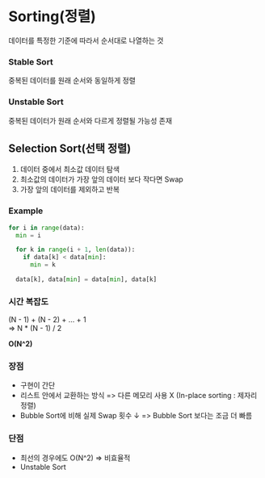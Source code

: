 # Sorting(정렬)
데이터를 특정한 기준에 따라서 순서대로 나열하는 것

### Stable Sort
중복된 데이터를 원래 순서와 동일하게 정렬
### Unstable Sort
중복된 데이터가 원래 순서와 다르게 정렬될 가능성 존재

## Selection Sort(선택 정렬)
1. 데이터 중에서 최소값 데이터 탐색
2. 최소값의 데이터가 가장 앞의 데이터 보다 작다면 Swap
3. 가장 앞의 데이터를 제외하고 반복

### Example
```python
for i in range(data):
  min = i

  for k in range(i + 1, len(data)):
    if data[k] < data[min]:
      min = k

  data[k], data[min] = data[min], data[k]
```

### 시간 복잡도
(N - 1) + (N - 2) + ... + 1  
=> N * (N - 1) / 2  

__O(N^2)__

### 장점
- 구현이 간단
- 리스트 안에서 교환하는 방식 => 다른 메모리 사용 X (In-place sorting : 제자리 정렬)
- Bubble Sort에 비해 실제 Swap 횟수 ↓ => Bubble Sort 보다는 조금 더 빠름

### 단점
- 최선의 경우에도 O(N^2) => 비효율적
- Unstable Sort
